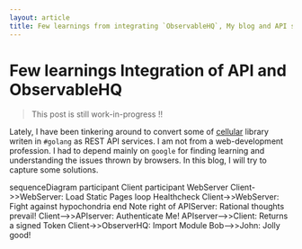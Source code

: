 ```yaml
---
layout: article
title: Few learnings from integrating `ObservableHQ`, My blog and API service
---
```


# Few learnings Integration of API and ObservableHQ 
> This post is still work-in-progress !!

Lately, I have been tinkering around to convert some of <a href="https://github.com/wiless/cellular">cellular</a> library writen in `#golang` as REST API services. I am not from a web-development profession. I had to depend mainly on `google` for finding learning and understanding the issues thrown by browsers. In this blog, I will try to capture some solutions.


<div class="mermaid">
sequenceDiagram
    participant Client
    participant WebServer
    Client->>WebServer: Load Static Pages
    loop Healthcheck
        Client->>WebServer: Fight against hypochondria
    end
    Note right of APIServer: Rational thoughts <br/>prevail!
    Client-->>APIserver: Authenticate Me!
    APIserver-->>Client: Returns a signed Token
    Client->>ObserverHQ: Import Module
    Bob-->>John: Jolly good!

</div>



